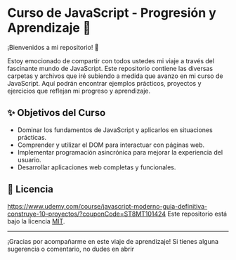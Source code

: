 # Curso de JavaScript - Progresión y Aprendizaje 🚀

¡Bienvenidos a mi repositorio! 🎉

Estoy emocionado de compartir con todos ustedes mi viaje a través del fascinante mundo de JavaScript. Este repositorio contiene las diversas carpetas y archivos que iré subiendo a medida que avanzo en mi curso de JavaScript. Aquí podrán encontrar ejemplos prácticos, proyectos y ejercicios que reflejan mi progreso y aprendizaje.

## ✨ Objetivos del Curso

- Dominar los fundamentos de JavaScript y aplicarlos en situaciones prácticas.
- Comprender y utilizar el DOM para interactuar con páginas web.
- Implementar programación asincrónica para mejorar la experiencia del usuario.
- Desarrollar aplicaciones web completas y funcionales.

## 📜 Licencia

https://www.udemy.com/course/javascript-moderno-guia-definitiva-construye-10-proyectos/?couponCode=ST8MT101424
Este repositorio está bajo la licencia [MIT](LICENSE).

---

¡Gracias por acompañarme en este viaje de aprendizaje! Si tienes alguna sugerencia o comentario, no dudes en abrir
